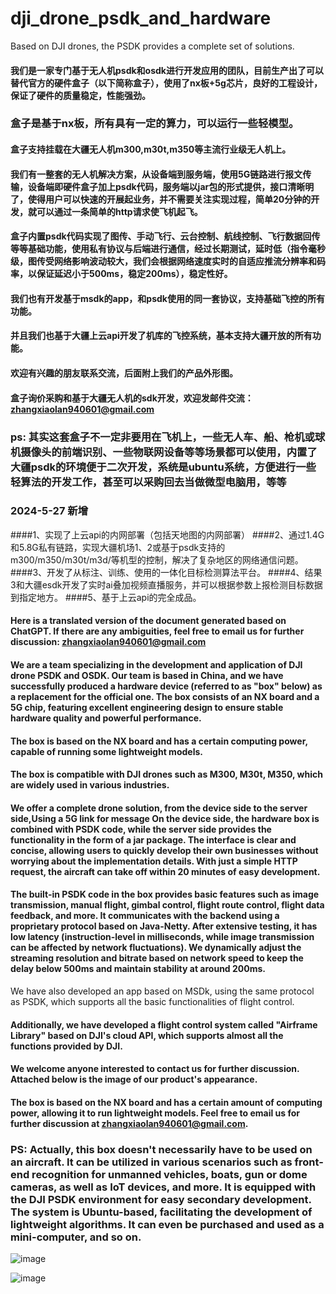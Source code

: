 # dji_drone_psdk_and_hardware
Based on DJI drones, the PSDK provides a complete set of solutions. 


#### 我们是一家专门基于无人机psdk和osdk进行开发应用的团队，目前生产出了可以替代官方的硬件盒子（以下简称盒子），使用了nx板+5g芯片，良好的工程设计，保证了硬件的质量稳定，性能强劲。
### 盒子是基于nx板，所有具有一定的算力，可以运行一些轻模型。
#### 盒子支持挂载在大疆无人机m300,m30t,m350等主流行业级无人机上。
#### 我们有一整套的无人机解决方案，从设备端到服务端，使用5G链路进行报文传输，设备端即硬件盒子加上psdk代码，服务端以jar包的形式提供，接口清晰明了，使得用户可以快速的开展起业务，并不需要关注实现过程，简单20分钟的开发，就可以通过一条简单的http请求使飞机起飞。
#### 盒子内置psdk代码实现了图传、手动飞行、云台控制、航线控制、飞行数据回传等等基础功能，使用私有协议与后端进行通信，经过长期测试，延时低（指令毫秒级，图传受网络影响波动较大，我们会根据网络速度实时的自适应推流分辨率和码率，以保证延迟小于500ms，稳定200ms），稳定性好。
#### 我们也有开发基于msdk的app，和psdk使用的同一套协议，支持基础飞控的所有功能。
#### 并且我们也基于大疆上云api开发了机库的飞控系统，基本支持大疆开放的所有功能。
#### 欢迎有兴趣的朋友联系交流，后面附上我们的产品外形图。
#### 盒子询价采购和基于大疆无人机的sdk开发，欢迎发邮件交流：zhangxiaolan940601@gmail.com
### ps: 其实这套盒子不一定非要用在飞机上，一些无人车、船、枪机或球机摄像头的前端识别、一些物联网设备等等场景都可以使用，内置了大疆psdk的环境便于二次开发，系统是ubuntu系统，方便进行一些轻算法的开发工作，甚至可以采购回去当做微型电脑用，等等

### 2024-5-27 新增
####1、实现了上云api的内网部署（包括天地图的内网部署）
####2、通过1.4G和5.8G私有链路，实现大疆机场1、2或基于psdk支持的m300/m350/m30t/m3d/等机型的控制，解决了复杂地区的网络通信问题。
####3、开发了从标注、训练、使用的一体化目标检测算法平台。
####4、结果3和大疆esdk开发了实时ai叠加视频直播服务，并可以根据参数上报检测目标数据到指定地方。
####5、基于上云api的完全成品。


#### Here is a translated version of the document generated based on ChatGPT. If there are any ambiguities, feel free to email us for further discussion: zhangxiaolan940601@gmail.com

#### We are a team specializing in the development and application of DJI drone PSDK and OSDK. Our team is based in China, and we have successfully produced a hardware device (referred to as "box" below) as a replacement for the official one. The box consists of an NX board and a 5G chip, featuring excellent engineering design to ensure stable hardware quality and powerful performance.
#### The box is based on the NX board and has a certain computing power, capable of running some lightweight models.
#### The box is compatible with DJI drones such as M300, M30t, M350, which are widely used in various industries.
#### We offer a complete drone solution, from the device side to the server side,Using a 5G link for message On the device side, the hardware box is combined with PSDK code, while the server side provides the functionality in the form of a jar package. The interface is clear and concise, allowing users to quickly develop their own businesses without worrying about the implementation details. With just a simple HTTP request, the aircraft can take off within 20 minutes of easy development.
#### The built-in PSDK code in the box provides basic features such as image transmission, manual flight, gimbal control, flight route control, flight data feedback, and more. It communicates with the backend using a proprietary protocol based on Java-Netty. After extensive testing, it has low latency (instruction-level in milliseconds, while image transmission can be affected by network fluctuations). We dynamically adjust the streaming resolution and bitrate based on network speed to keep the delay below 500ms and maintain stability at around 200ms.
We have also developed an app based on MSDk, using the same protocol as PSDK, which supports all the basic functionalities of flight control.
#### Additionally, we have developed a flight control system called "Airframe Library" based on DJI's cloud API, which supports almost all the functions provided by DJI.
#### We welcome anyone interested to contact us for further discussion. Attached below is the image of our product's appearance.
#### The box is based on the NX board and has a certain amount of computing power, allowing it to run lightweight models. Feel free to email us for further discussion at zhangxiaolan940601@gmail.com.

### PS: Actually, this box doesn't necessarily have to be used on an aircraft. It can be utilized in various scenarios such as front-end recognition for unmanned vehicles, boats, gun or dome cameras, as well as IoT devices, and more. It is equipped with the DJI PSDK environment for easy secondary development. The system is Ubuntu-based, facilitating the development of lightweight algorithms. It can even be purchased and used as a mini-computer, and so on.

![image](https://github.com/zhang7249/dji_drone_psdk_and_hardware/assets/23712584/ef4731e8-b919-4d8d-82c6-9460c5cf85e7)

![image](https://github.com/zhang7249/dji_drone_psdk_and_hardware/assets/23712584/da895db5-72d8-4c0a-8ef2-fd41fe7a5b5f)




